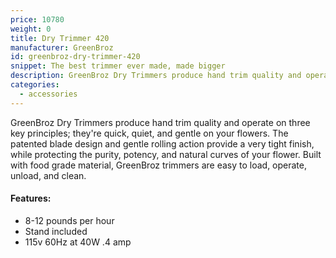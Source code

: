 ```yaml
---
price: 10780
weight: 0
title: Dry Trimmer 420
manufacturer: GreenBroz
id: greenbroz-dry-trimmer-420
snippet: The best trimmer ever made, made bigger
description: GreenBroz Dry Trimmers produce hand trim quality and operate on three key principles; they're quick, quiet, and gentle.
categories:
  - accessories
---
```


GreenBroz Dry Trimmers produce hand trim quality and operate on three key principles; they're quick, quiet, and gentle on your flowers. The patented blade design and gentle rolling action provide a very tight finish, while protecting the purity, potency, and natural curves of your flower. Built with food grade material, GreenBroz trimmers are easy to load, operate, unload, and clean.

#### Features:

* 8-12 pounds per hour
* Stand included
* 115v 60Hz at 40W .4 amp
